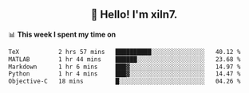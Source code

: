 <h2 align="center">👋 Hello! I'm xiln7.</h2>

📊 **This week I spent my time on**
<!--START_SECTION:waka-->

```txt
TeX           2 hrs 57 mins   ██████████░░░░░░░░░░░░░░░   40.12 %
MATLAB        1 hr 44 mins    ██████░░░░░░░░░░░░░░░░░░░   23.68 %
Markdown      1 hr 6 mins     ███▓░░░░░░░░░░░░░░░░░░░░░   14.97 %
Python        1 hr 4 mins     ███▓░░░░░░░░░░░░░░░░░░░░░   14.47 %
Objective-C   18 mins         █░░░░░░░░░░░░░░░░░░░░░░░░   04.26 %
```

<!--END_SECTION:waka-->


